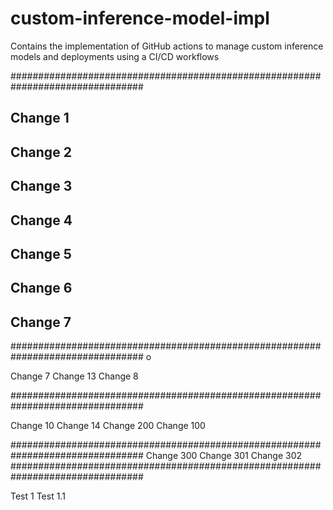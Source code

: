 # custom-inference-model-impl
Contains the implementation of GitHub actions to manage custom inference models and deployments using a CI/CD workflows

################################################################################

## Change 1
## Change 2
## Change 3
## Change 4
## Change 5
## Change 6
## Change 7


################################################################################ o

Change 7
Change 13
Change 8

################################################################################

Change 10
Change 14
Change 200
Change 100

################################################################################ 
Change 300
Change 301
Change 302
################################################################################ 

Test 1
Test 1.1
